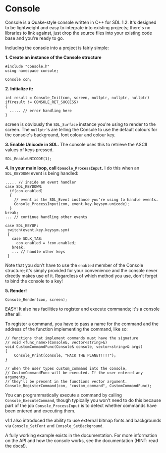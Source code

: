 # Console

Console is a Quake-style console written in C++ for SDL 1.2. It's designed to be lightweight and easy to integrate into existing
projects; there's no libraries to link against, just drop the source files into your existing code base and you're ready to go.

Including the console into a project is fairly simple:

**1. Create an instance of the Console structure**
```
#include "console.h"
using namespace console;

Console con;
```

**2. Initialize it:**
```
int result = Console_Init(con, screen, nullptr, nullptr, nullptr)
if(result != CONSOLE_RET_SUCCESS)
{
  ..... // error handling here
}
```
screen is obviously the `SDL_Surface` instance you're using to render to the screen. The `nullptr`'s are telling the Console
to use the default colours for the console's background, font colour and colour key.

**3. Enable Unicode in SDL.** 
The console uses this to retrieve the ASCII values of keys pressed. 
```
SDL_EnableUNICODE(1);
```

**4. In your main loop, call `Console_ProcessInput`.**
I do this when an `SDL_KEYDOWN` event is being handled:

```
..... // inside an event handler
case SDL_KEYDOWN:
  if(con.enabled)
  {
    // event is the SDL_Event instance you're using to handle events. 
    Console_ProcessInput(con, event.key.keysym.unicode);
  }
break;
... // continue handling other events

case SDL_KEYUP:
 switch(event.key.keysym.sym)
 {
   case SDLK_TAB:
     con.enabled = !con.enabled;
   break;
   ... // handle other keys
 }
```

Note that you don't have to use the `enabled` member of the Console structure; it's simply provided for your convenience and the console never directly makes use of it. Regardless of which method you use, don't forget to bind the console to a key!

**5. Render!**
```
Console_Render(con, screen);
```

EASY! It also has facilities to register and execute commands; it's a console after all.

To register a command, you have to pass a name for the command and the address of the function implementing
the command, like so:

```
// functions that implement commands must have the signature
// void <func_name>(Console&, vector<string>&)
void CustomCommandFunc(Console& console, vector<string>& args)
{
	Console_Print(console, "HACK THE PLANET!!!!");
}

// when the user types custom_command into the console,
// CustomCommandFunc will be executed. If the user entered any arguments,
// they'll be present in the functions vector argument.
Console_RegisterCommand(con, "custom_command", CustomCommandFunc);
```

You can programmatically execute a command by calling `Console_ExecuteCommand`, though typically you won't need to do this because part of the job `Console_ProcessInput` is to detect whether commands have been entered and executing them.

v1.1 also introduced the ability to use external bitmap fonts and backgrounds via `Console_SetFont` and `Console_SetBackground`.

A fully working example exists in the documentation. For more information on the API and how the console works, see the documentation (HINT: read the docs!). 
